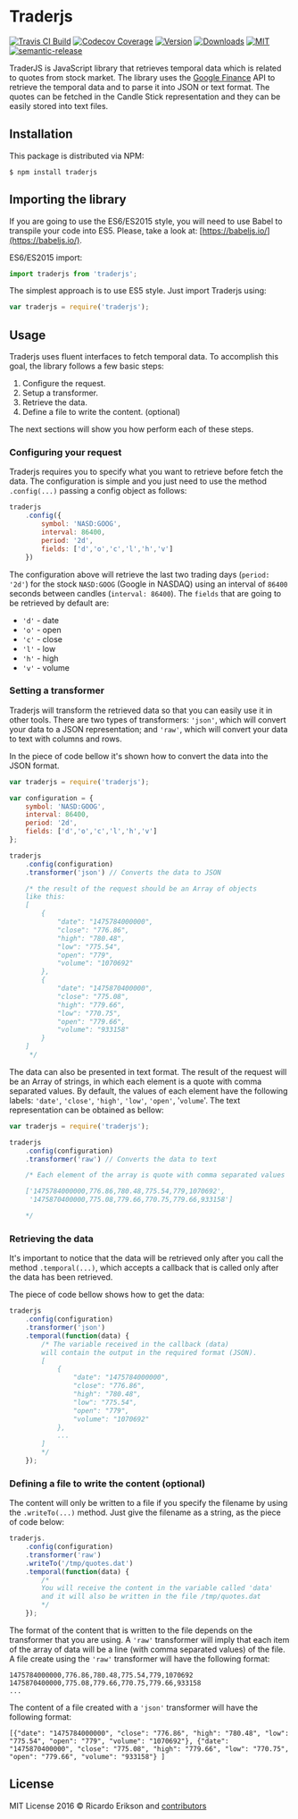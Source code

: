 # Traderjs

[![Travis CI Build](https://img.shields.io/travis/ricardoerikson/traderjs.svg)](https://travis-ci.org/ricardoerikson/traderjs)
[![Codecov Coverage](https://img.shields.io/codecov/c/github/ricardoerikson/traderjs.svg)](https://codecov.io/github/ricardoerikson/traderjs)
[![Version](https://img.shields.io/npm/v/traderjs.svg)](https://www.npmjs.com/package/traderjs)
[![Downloads](https://img.shields.io/npm/dt/traderjs.svg)](https://npm-stat.com/charts.html?package=traderjs&from=2016-10-10)
[![MIT](https://img.shields.io/npm/l/traderjs.svg)](https://opensource.org/licenses/MIT)
[![semantic-release](https://img.shields.io/badge/%20%20%F0%9F%93%A6%F0%9F%9A%80-semantic--release-e10079.svg)](https://github.com/semantic-release/semantic-release)

TraderJS is JavaScript library that retrieves temporal data which is related to quotes from stock market. The library uses the [Google Finance](http://www.google.com/finance) API to retrieve the temporal data and to parse it into JSON or text format. The quotes can be fetched in the Candle Stick representation and they can be easily stored into text files.

## Installation

This package is distributed via NPM:

```
$ npm install traderjs
```

## Importing the library

If you are going to use the ES6/ES2015 style, you will need to use Babel to transpile your code into ES5. Please, take a look at: [https://babeljs.io/](https://babeljs.io/).

ES6/ES2015 import:

```javascript
import traderjs from 'traderjs';
```

The simplest approach is to use ES5 style. Just import Traderjs using:

```javascript
var traderjs = require('traderjs');
```

## Usage

Traderjs uses fluent interfaces to fetch temporal data. To accomplish this goal, the library follows a few basic steps:

 1. Configure the request.
 2. Setup a transformer.
 3. Retrieve the data.
 4. Define a file to write the content. (optional)

The next sections will show you how perform each of these steps.

### Configuring your request

Traderjs requires you to specify what you want to retrieve before fetch the data. The configuration is simple and you just need to use the method `.config(...)` passing a config object as follows:

```javascript
traderjs
    .config({
        symbol: 'NASD:GOOG', 
        interval: 86400, 
        period: '2d', 
        fields: ['d','o','c','l','h','v']
    })
``` 

The configuration above will retrieve the last two trading days (`period: '2d'`) for the stock `NASD:GOOG` (Google in NASDAQ) using an interval of `86400` seconds between candles (`interval: 86400`). The `fields` that are going to be retrieved by default are:
 
 - `'d'` - date
 - `'o'` - open
 - `'c'` - close
 - `'l'` - low
 - `'h'` - high
 - `'v'` - volume

### Setting a transformer

Traderjs will transform the retrieved data so that you can easily use it in other tools. There are two types of transformers: `'json'`, which will convert your data to a JSON representation; and `'raw'`, which will convert your data to text with columns and rows.

In the piece of code bellow it's shown how to convert the data into the JSON format.

```javascript
var traderjs = require('traderjs');

var configuration = {
    symbol: 'NASD:GOOG',
    interval: 86400,
    period: '2d',
    fields: ['d','o','c','l','h','v']
};

traderjs
    .config(configuration)
    .transformer('json') // Converts the data to JSON

    /* the result of the request should be an Array of objects
    like this:
    [
        {
            "date": "1475784000000",
            "close": "776.86",
            "high": "780.48",
            "low": "775.54",
            "open": "779",
            "volume": "1070692"
        },
        {
            "date": "1475870400000",
            "close": "775.08",
            "high": "779.66",
            "low": "770.75",
            "open": "779.66",
            "volume": "933158"
        }
    ]
     */
``` 

The data can also be presented in text format. The result of the request will be an Array of strings, in which each element is a quote with comma separated values. By default, the values of each element have the following labels: `'date'`, `'close'`, `'high'`, `'low'`, `'open'`, '`volume`'. The text representation can be obtained as bellow:

```javascript
var traderjs = require('traderjs');

traderjs
    .config(configuration)
    .transformer('raw') // Converts the data to text

    /* Each element of the array is quote with comma separated values

    ['1475784000000,776.86,780.48,775.54,779,1070692',
     '1475870400000,775.08,779.66,770.75,779.66,933158']

    */
```

### Retrieving the data

It's important to notice that the data will be retrieved only after you call the method `.temporal(...)`, which accepts a callback that is called only after the data has been retrieved.

The piece of code bellow shows how to get the data:

```javascript
traderjs
    .config(configuration)
    .transformer('json')
    .temporal(function(data) {
        /* The variable received in the callback (data)
        will contain the output in the required format (JSON).
        [
            {
                "date": "1475784000000",
                "close": "776.86",
                "high": "780.48",
                "low": "775.54",
                "open": "779",
                "volume": "1070692"
            },
            ...
        ]
        */
    });
```

### Defining a file to write the content (optional)

The content will only be written to a file if you specify the filename by using the `.writeTo(...)` method. Just give the filename as a string, as the piece of code below:

```javascript
traderjs.
    .config(configuration)
    .transformer('raw')
    .writeTo('/tmp/quotes.dat')
    .temporal(function(data) {
        /* 
        You will receive the content in the variable called 'data'
        and it will also be written in the file /tmp/quotes.dat
        */
    });
```

The format of the content that is written to the file depends on the transformer that you are using. A `'raw'` transformer will imply that each item of the array of data will be a line (with comma separated values) of the file. A file create using the `'raw'` transformer will have the following format:

```
1475784000000,776.86,780.48,775.54,779,1070692
1475870400000,775.08,779.66,770.75,779.66,933158
...
```

The content of a file created with a `'json'` transformer will have the following format:

```
[{"date": "1475784000000", "close": "776.86", "high": "780.48", "low": "775.54", "open": "779", "volume": "1070692"}, {"date": "1475870400000", "close": "775.08", "high": "779.66", "low": "770.75", "open": "779.66", "volume": "933158"} ]
```

## License

MIT License 2016 © Ricardo Erikson and [contributors](https://github.com/ricardoerikson/traderjs/graphs/contributors)
